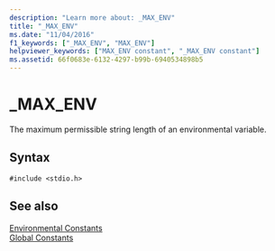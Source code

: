 ```yaml
---
description: "Learn more about: _MAX_ENV"
title: "_MAX_ENV"
ms.date: "11/04/2016"
f1_keywords: ["_MAX_ENV", "MAX_ENV"]
helpviewer_keywords: ["MAX_ENV constant", "_MAX_ENV constant"]
ms.assetid: 66f0683e-6132-4297-b99b-6940534898b5
---
```

# _MAX_ENV

The maximum permissible string length of an environmental variable.

## Syntax

```
#include <stdio.h>
```

## See also

[Environmental Constants](../c-runtime-library/environmental-constants.md)<br/>
[Global Constants](../c-runtime-library/global-constants.md)
